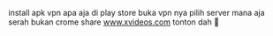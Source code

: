 install apk vpn apa aja di play store
buka vpn nya pilih server mana aja serah
bukan crome
share www.xvideos.com 
tonton dah 🖕
